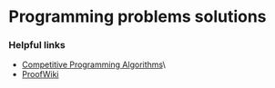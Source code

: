 # Programming problems solutions

### Helpful links

* [Competitive Programming Algorithms](https://cp-algorithms.com/)\
* [ProofWiki](https://proofwiki.org/wiki/Main_Page)
